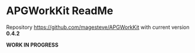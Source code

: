 # APGWorkKit ReadMe
Repository https://github.com/magesteve/APGWorkKit with current version **0.4.2**

**WORK IN PROGRESS**
